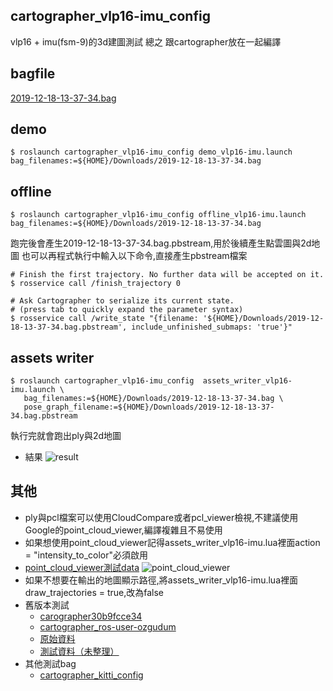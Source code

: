 ## cartographer_vlp16-imu_config
  vlp16 + imu(fsm-9)的3d建圖測試 
  總之 跟cartographer放在一起編譯
## bagfile
  [2019-12-18-13-37-34.bag](https://drive.google.com/open?id=1YJY3EXCXTad67RsgrSPB3GPyhsPsDDoH)
## demo
  ```
  $ roslaunch cartographer_vlp16-imu_config demo_vlp16-imu.launch bag_filenames:=${HOME}/Downloads/2019-12-18-13-37-34.bag
  ```
## offline
  ```
  $ roslaunch cartographer_vlp16-imu_config offline_vlp16-imu.launch bag_filenames:=${HOME}/Downloads/2019-12-18-13-37-34.bag
  ```
  跑完後會產生2019-12-18-13-37-34.bag.pbstream,用於後續產生點雲圖與2d地圖
  也可以再程式執行中輸入以下命令,直接產生pbstream檔案
  ```
  # Finish the first trajectory. No further data will be accepted on it.
  $ rosservice call /finish_trajectory 0

  # Ask Cartographer to serialize its current state.
  # (press tab to quickly expand the parameter syntax)
  $ rosservice call /write_state "{filename: '${HOME}/Downloads/2019-12-18-13-37-34.bag.pbstream', include_unfinished_submaps: 'true'}"
  ```
## assets writer
  ```
  $ roslaunch cartographer_vlp16-imu_config  assets_writer_vlp16-imu.launch \
     bag_filenames:=${HOME}/Downloads/2019-12-18-13-37-34.bag \
     pose_graph_filename:=${HOME}/Downloads/2019-12-18-13-37-34.bag.pbstream
  ```
  執行完就會跑出ply與2d地圖
  * 結果
  ![result](https://i.imgur.com/3zagex4.png)
## 其他
  * ply與pcl檔案可以使用CloudCompare或者pcl_viewer檢視,不建議使用Google的point_cloud_viewer,編譯複雜且不易使用
  * 如果想使用point_cloud_viewer記得assets_writer_vlp16-imu.lua裡面action = "intensity_to_color"必須啟用
  * [point_cloud_viewer測試data](https://drive.google.com/open?id=1C0t5CvQe9_vkzOr6VeUNSCrNQ6zvogUT)
  ![point_cloud_viewer](https://i.imgur.com/dxQEb6D.png)
  * 如果不想要在輸出的地圖顯示路徑,將assets_writer_vlp16-imu.lua裡面draw_trajectories = true,改為false
  * 舊版本測試
    * [carographer30b9fcce34](https://github.com/googlecartographer/cartographer/tree/30b9fcce349aef816b5b484a0b5ba112760e68f4?fbclid=IwAR27WOYDcVBAV_wKSnVrm6Wlc-DlaeLEFiygiRHeRmaowcGJcMvqI6uXHoE)
    * [cartographer_ros-user-ozgudum](https://github.com/SirVer/cartographer_ros/tree/user/ozgudum?fbclid=IwAR0Q9GTmnmYkkMCB54PPudyOggNbxYQs_smBl8O808TnLFm4CFdZe-UR3OE)
    * [原始資料](https://github.com/googlecartographer/cartographer_ros/issues/259)
    * [測試資料（未整理）](https://drive.google.com/drive/folders/1uZAqH_6JQV0LuT0MIumaLouNN_BezRu7?fbclid=IwAR3farRPFV3BOzId0ch4zTlquHmkl67qXxyTy5SbGRIMTWG7FnOgBbsMKLw)
  * 其他測試bag
    * [cartographer_kitti_config](https://github.com/inkyusa/cartographer_kitti_config)
